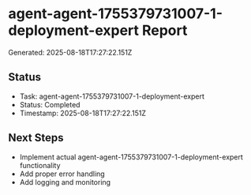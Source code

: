 # agent-agent-1755379731007-1-deployment-expert Report

Generated: 2025-08-18T17:27:22.151Z

## Status
- Task: agent-agent-1755379731007-1-deployment-expert
- Status: Completed
- Timestamp: 2025-08-18T17:27:22.151Z

## Next Steps
- Implement actual agent-agent-1755379731007-1-deployment-expert functionality
- Add proper error handling
- Add logging and monitoring
